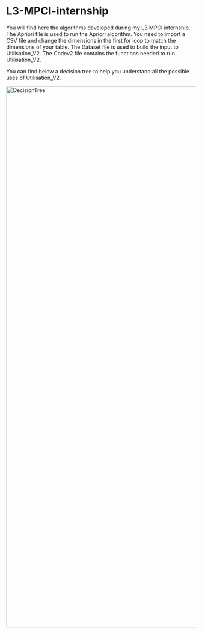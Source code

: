 # L3-MPCI-internship
You will find here the algorithms developed during my L3 MPCI internship.
The Apriori file is used to run the Apriori algorithm. You need to import a CSV file and change the dimensions in the first for loop to match the dimensions of your table.
The Dataset file is used to build the input to Utilisation_V2.
The Codev2 file contains the functions needed to run Utilisation_V2.

You can find below a decision tree to help you understand all the possible uses of Utilisation_V2.

<img width="1440" alt="DecisionTree" src="https://user-images.githubusercontent.com/80320493/148677516-c62154be-ac74-492d-b2d2-bd5e26e089a9.png">
